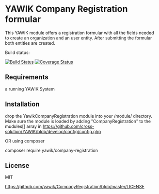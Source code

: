 YAWIK Company Registration formular
===================================

This YAWIK module offers a registration formular with all the fields needed to
create an organization and an user entity. After submitting the formular both
entities are created.

Build status: 

[![Build Status](https://api.travis-ci.org/yawik/CompanyRegistration.svg)](https://travis-ci.org/yawik/CompanyRegistration)
[![Coverage Status](https://coveralls.io/repos/github/yawik/CompanyRegistration/badge.svg?branch=develop)](https://coveralls.io/github/yawik/CompanyRegistration?branch=develop)

Requirements
------------

a running YAWIK System

Installation
------------

drop the YawikCompanyRegistration module into your <YAWIK>/module/ directory. 
Make sure the module is loaded by adding "CompanyRegistration" to the mudules[] 
array in https://github.com/cross-solution/YAWIK/blob/develop/config/config.php

OR using composer

 composer require yawik/company-registration


License
-------

MIT 

https://github.com/yawik/CompanyRegistration/blob/master/LICENSE